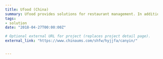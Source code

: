 ```yaml
---
title: Ufood (China)
summary: Ufood provides solutions for restaurant management. In addition to designed applications for PCs, tablets and POS terminals, restaurant management websites, we have also created customized WeChat accounts for restaurants and customers to facilitate reserving, ordering and payment. As a project manager, I supervised 10 employees and managed accounts for over 1000 different restaurants. I was responsible for sorting out customer feedback, arranging development tasks, and keeping the system running smoothly.
tags:
- solution
date: "2018-04-27T00:00:00Z"

# Optional external URL for project (replaces project detail page).
external_link: "https://www.chinaums.com/shfw/hyjjfa/canyin/"


---
```


